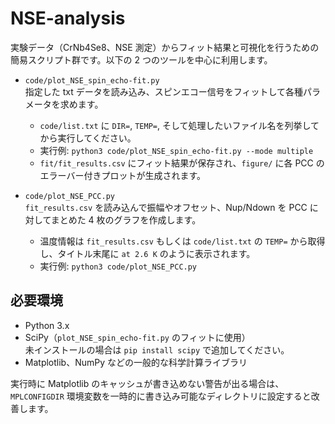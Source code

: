 # NSE-analysis

実験データ（CrNb4Se8、NSE 測定）からフィット結果と可視化を行うための簡易スクリプト群です。以下の 2 つのツールを中心に利用します。

- `code/plot_NSE_spin_echo-fit.py`  
  指定した txt データを読み込み、スピンエコー信号をフィットして各種パラメータを求めます。  
  - `code/list.txt` に `DIR=`, `TEMP=`, そして処理したいファイル名を列挙してから実行してください。  
  - 実行例: `python3 code/plot_NSE_spin_echo-fit.py --mode multiple`
  - `fit/fit_results.csv` にフィット結果が保存され、`figure/` に各 PCC のエラーバー付きプロットが生成されます。

- `code/plot_NSE_PCC.py`  
  `fit_results.csv` を読み込んで振幅やオフセット、Nup/Ndown を PCC に対してまとめた 4 枚のグラフを作成します。  
  - 温度情報は `fit_results.csv` もしくは `code/list.txt` の `TEMP=` から取得し、タイトル末尾に `at 2.6 K` のように表示されます。  
  - 実行例: `python3 code/plot_NSE_PCC.py`

## 必要環境

- Python 3.x
- SciPy（`plot_NSE_spin_echo-fit.py` のフィットに使用）  
  未インストールの場合は `pip install scipy` で追加してください。
- Matplotlib、NumPy などの一般的な科学計算ライブラリ

実行時に Matplotlib のキャッシュが書き込めない警告が出る場合は、`MPLCONFIGDIR` 環境変数を一時的に書き込み可能なディレクトリに設定すると改善します。
